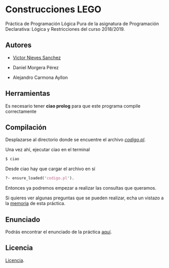 # Construcciones LEGO
Práctica de Programación Lógica Pura de la asignatura de Programación Declarativa: Lógica y Restricciones del curso 2018/2019.

## Autores
- [Victor Nieves Sanchez](https://twitter.com/VictorNS69)

- Daniel Morgera Pérez

- Alejandro Carmona Ayllon

## Herramientas
Es necesario tener **ciao prolog** para que este programa compile correctamente
## Compilación
Desplazarse al directorio donde se encuentre el archivo _[codigo.pl](/codigo.pl)_.

Una vez ahí, ejecutar ciao en el terminal
```sh
$ ciao
```
Desde ciao hay que cargar el archivo en sí
```pl
?- ensure_loaded('codigo.pl').
```
Entonces ya podremos empezar a realizar las consultas que queramos.

Si quieres ver algunas preguntas que se pueden realizar, echa un vistazo a la [memoria](/doc/memoria.txt) de esta práctica.

## Enunciado
Podrás encontrar el enunciado de la práctica [aquí](/doc/'Lego-practica.pdf').

## Licencia
[Licencia](/LICENSE).
